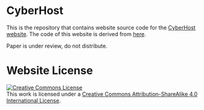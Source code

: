 # CyberHost

This is the repository that contains website source code for the [CyberHost website](https://cyberhost.github.io). The code of this website is derived from [here](https://github.com/nerfies/nerfies.github.io).

Paper is under review, do not distribute.

# Website License
<a rel="license" href="http://creativecommons.org/licenses/by-sa/4.0/"><img alt="Creative Commons License" style="border-width:0" src="https://i.creativecommons.org/l/by-sa/4.0/88x31.png" /></a><br />This work is licensed under a <a rel="license" href="http://creativecommons.org/licenses/by-sa/4.0/">Creative Commons Attribution-ShareAlike 4.0 International License</a>.
